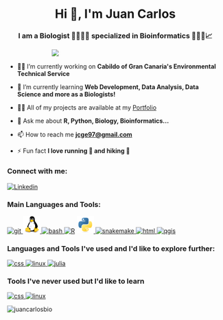 <h1 align="center">Hi 👋, I'm Juan Carlos</h1>
<h3 align="center">I am a Biologist 👨‍🔬🥼🥾 specialized in Bioinformatics 👨‍💻🧬📈</h3>
<img align="right" width="400" src="https://user-images.githubusercontent.com/74038190/212748842-9fcbad5b-6173-4175-8a61-521f3dbb7514.gif">

<p align="left"> <a href="https://twitter.com/" target="blank"><img src="https://img.shields.io/twitter/follow/?logo=twitter&style=for-the-badge" alt="" /></a> </p>

- 👨‍💼 I’m currently working on **Cabildo of Gran Canaria's Environmental Technical Service**

- 🌱 I’m currently learning **Web Development, Data Analysis, Data Science and more as a Biologists!**

- 👨‍💻 All of my projects are available at my [Portfolio](https://juancarlosbio.github.io/juancarlos_portfolio_esp/)

- 💬 Ask me about **R, Python, Biology, Bioinformatics...**

- 📫 How to reach me **jcge97@gmail.com**

- ⚡ Fun fact **I love running 🏃 and hiking 🥾**

<h3 align="left">Connect with me:</h3>
<p align="left">
<a href="https://www.linkedin.com/in/jcgarc%C3%ADaestupi%C3%B1%C3%A1n?lipi=urn%3Ali%3Apage%3Ad_flagship3_profile_view_base_contact_details%3B737Z6ykiRTiRqmPj4zUk7A%3D%3D" target="blank"><img align="center" src="https://raw.githubusercontent.com/rahuldkjain/github-profile-readme-generator/master/src/images/icons/Social/linked-in-alt.svg" alt="Linkedin" height="30" width="40" /></a>
</p>

<h3 align="left">Main Languages and Tools:</h3>
<p align="left">
<a href="https://git-scm.com/" target="_blank" rel="noreferrer"> <img src="https://www.vectorlogo.zone/logos/git-scm/git-scm-icon.svg" alt="git" width="40" height="40"/> </a>
<a href="https://www.linux.org/" target="_blank" rel="noreferrer"> <img src="https://raw.githubusercontent.com/devicons/devicon/master/icons/linux/linux-original.svg" alt="linux" width="40" height="40"/> </a> 
<a href="https://www.gnu.org/software/bash/" target="_blank" rel="noreferrer"> <img src="https://dlab.berkeley.edu/sites/default/files/styles/openberkeley_brand_widgets_rectangle/public/bash.png?itok=OXn82XHK&timestamp=1632296342" alt="bash" width="60" height="40"/> </a>
<a href="https://www.r-project.org/" target="_blank" rel="noreferrer"> <img src="https://www.r-project.org/Rlogo.png" alt="R" width="40" height="40"/></a>
<a href="https://www.python.org" target="_blank" rel="noreferrer"> <img src="https://raw.githubusercontent.com/devicons/devicon/master/icons/python/python-original.svg" alt="python" width="40" height="40"/> </a> 
</a><a href="https://snakemake.readthedocs.io/en/stable/" target="_blank" rel="noreferrer"> <img src="https://snakemake.readthedocs.io/en/stable/_static/logo-snake.svg" alt="snakemake" width="40" height="40"/> </a>
</a><a href="https://developer.mozilla.org/es/docs/Web/HTML" target="_blank" rel="noreferrer"> <img src="https://encrypted-tbn0.gstatic.com/images?q=tbn:ANd9GcQEc9A_S6BPxCDRp5WjMFEfXrpCu1ya2OO-Lw&s" alt="html" width="40" height="40"/> </a> <a href="https://www.qgis.org/" target="_blank" rel="noreferrer"> <img src="https://www.qgis.org/img/logosign.svg" alt="qgis" width="40" height="40"/> </a>
</a>
</p> 

<h3 align="left">Languages and Tools I've used and I'd like to explore further:</h3>
<p align="left">
<a href="https://developer.mozilla.org/es/docs/Web/CSS" target="_blank" rel="noreferrer"> <img src="https://upload.wikimedia.org/wikipedia/commons/d/d5/CSS3_logo_and_wordmark.svg" alt="css" width="40" height="40"/> </a>
<a href="https://developer.mozilla.org/es/docs/Web/JavaScript" target="_blank" rel="noreferrer"> <img src="https://upload.wikimedia.org/wikipedia/commons/thumb/9/99/Unofficial_JavaScript_logo_2.svg/1200px-Unofficial_JavaScript_logo_2.svg.png" alt="linux" width="40" height="40"/> </a> 
<a href="https://julialang.org/" target="_blank" rel="noreferrer"> <img src="https://julialang.org/assets/infra/logo.svg" alt="julia" width="50" height="40"/> </a>

</p> 

<h3 align="left">Tools I've never used but I'd like to learn</h3>
<p align="left">
<a href="" target="_blank" rel="noreferrer"> <img src="https://encrypted-tbn0.gstatic.com/images?q=tbn:ANd9GcS25oYJlp2wL_GAT2FOKBaOlCt1fbn56-hXDg&s" alt="css" width="40" height="40"/> </a>
<a href="" target="_blank" rel="noreferrer"> <img src="https://upload.wikimedia.org/wikipedia/commons/thumb/1/18/ISO_C%2B%2B_Logo.svg/1200px-ISO_C%2B%2B_Logo.svg.png" alt="linux" width="40" height="40"/> </a> 

</p> 

<p><img align="left" src="https://github-readme-stats.vercel.app/api/top-langs?username=juancarlosbio&show_icons=true&locale=en&layout=compact&hide=html,c" alt="juancarlosbio" /></p>


